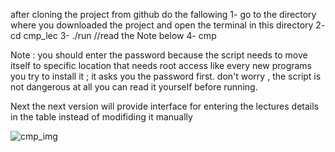 

after cloning the project from github
do the fallowing
1- go to the directory where you downloaded the project and open the terminal in this directory
2- cd cmp_lec
3- ./run		//read the Note below
4- cmp

Note :
you should enter the password because the script needs to move itself to specific location that needs root access
like every new programs you try to install it ; it asks you the password first.
don't worry , the script is not dangerous at all
you can read it yourself before running.




Next
the next version will provide interface for entering the lectures details in the table
instead of modifiding it manually


![cmp_img](https://user-images.githubusercontent.com/18635951/29413495-397ee6c6-8365-11e7-9744-82009b9127bd.png)

